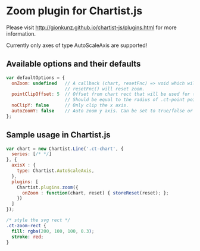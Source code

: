 # Zoom plugin for Chartist.js

Please visit http://gionkunz.github.io/chartist-js/plugins.html for more information.

Currently only axes of type AutoScaleAxis are supported!

## Available options and their defaults

```javascript
var defaultOptions = {
  onZoom: undefined   // A callback (chart, resetFnc) => void which will be called on zoom. 
                      // resetFnc() will reset zoom.
  pointClipOffset: 5  // Offset from chart rect that will be used for the point clip mask.
                      // Should be equal to the radius of .ct-point points.
  noClipY: false      // Only clip the x axis.
  autoZoomY: false    // Auto zoom y axis. Can be set to true/false or object {high: false/true, low: false/true}.
};
```

## Sample usage in Chartist.js

    
```javascript
var chart = new Chartist.Line('.ct-chart', {
  series: [/* */]
}, {
  axisX : {
    type: Chartist.AutoScaleAxis,
  },
  plugins: [
    Chartist.plugins.zoom({
      onZoom : function(chart, reset) { storeReset(reset); };
    })
  ]
});
```

```css
/* style the svg rect */
.ct-zoom-rect {
  fill: rgba(200, 100, 100, 0.3);
  stroke: red;
}
```
